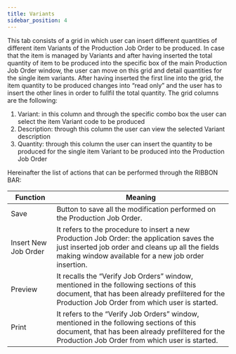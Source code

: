 ```yaml
---
title: Variants
sidebar_position: 4
---
```


This tab consists of a grid in which user can insert different quantities of different item Variants of the Production Job Order to be produced. In case that the item is managed by Variants and after having inserted the total quantity of item to be produced into the specific box of the main Production Job Order window, the user can move on this grid and detail quantities for the single item variants. After having inserted the first line into the grid, the item quantity to be produced changes into “read only” and the user has to insert the other lines in order to fullfil the total quantity. The grid columns are the following:


 1. Variant: in this column and through the specific combo box the user can select the item Variant code to be produced
 2. Description: through this column the user can view the selected Variant description
 3. Quantity: through this column the user can insert the quantity to be produced for the single item Variant to be produced into the Production Job Order

Hereinafter the list of actions that can be performed through the RIBBON BAR:



| Function | Meaning |
| --- | --- |
| Save | Button to save all the modification performed on the Production Job Order. |
| Insert New Job Order | It refers to the procedure to insert a new Production Job Order: the application saves the just inserted job order and cleans up all the fields making window available for a new job order insertion. |
| Preview | It recalls the “Verify Job Orders” window, mentioned in the following sections of this document, that has been already prefiltered for the Production Job Order from which user is started. |
| Print | It refers to the “Verify Job Orders” window, mentioned in the following sections of this document, that has been already prefiltered for the Production Job Order from which user is started. |






